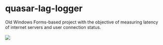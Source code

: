 # quasar-lag-logger
Old Windows Forms-based project with the objective of measuring latency of internet servers and user connection status.
<br><br>
<img src="https://i.imgur.com/r3uOem6.png">

